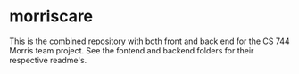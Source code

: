 # morriscare
This is the combined repository with both front and back end for the CS 744 Morris team project.
See the fontend and backend folders for their respective readme's.

